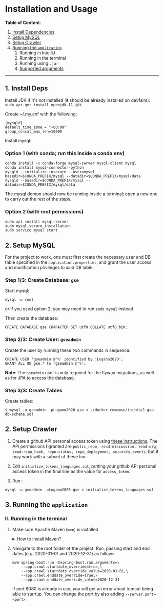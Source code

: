 # Installation and Usage

**Table of Content**:
1. [Install Dependencies](#0-install-dependencies)
2. [Setup MySQL](#1-setup-mysql)
3. [Setup Crawler](#2-setup-crawler)
4. [Running the `application`](#3-running-the-application)
   1. Running in IntelliJ
   2. Running in the terminal
   3. Running using `.jar`
   4. [Supported arguments](#supported-arguments)
---

## 1. Install Deps

Install JDK if it's not installed (it should be already installed on devfairs):
```sudo apt-get install openjdk-11-jdk```

Create ~/.my.cnf with the following:

```
[mysqld]
default_time_zone = "+00:00"
group_concat_max_len=10000
```

Install mysql:

### Option 1 (with conda; run this inside a conda env)
```
conda install -c conda-forge mysql-server mysql-client mysql
conda install mysql-connector-python
mysqld --initialize-insecure --user=mysql --basedir=$CONDA_PREFIX/mysql --datadir=$CONDA_PREFIX/mysql/data
mysqld --basedir=$CONDA_PREFIX/mysql --datadir=$CONDA_PREFIX/mysql/data
```

The mysql demon should now be running inside a terminal; open a new one to carry out the rest of the steps.

### Option 2 (with root permissions)
```
sudo apt install mysql-server
sudo mysql_secure_installation
sudo service mysql start
```

## 2. Setup MySQL

For the project to work, one must first create the necessary user and DB table specified in the <code>application.properties</code>, and grant the user access and modification privileges to said DB table.

### Step 1/3: Create Database: `gse`

Start mysql:
```
mysql -u root
```
or if you used option 2, you may need to run `sudo mysql` instead.

Then create the database:

```mysql
CREATE DATABASE gse CHARACTER SET utf8 COLLATE utf8_bin;
```

### Step 2/3: Create User: `gseadmin`

Create the user by running these two commands in sequence:  
```mysql
CREATE USER 'gseadmin'@'%' identified by 'Lugano2020';
GRANT ALL ON gse.* to 'gseadmin'@'%';
```

**Note**: The `gseadmin` user is only required for the flyway migrations, as well as for JPA to access the database.


### Step 3/3: Create Tables
Create tables:
```shell
$ mysql -u gseadmin -pLugano2020 gse < ./docker-compose/initdb/1-gse-db-schema.sql
```

## 2. Setup Crawler

1. Create a github API personal access token using [these instructions](https://docs.github.com/en/github/authenticating-to-github/keeping-your-account-and-data-secure/creating-a-personal-access-token). The API permissions I granted are `public_repo, read:discussion, read:org, read:repo_hook, repo:status, repo_deployment, security_events`; but it may work with a subset of these too.

2. Edit `initialize_tokens_languages.sql`, putting your github API personal access token in the final line as the value for `access_token`.

3. Run :
```
mysql -u gseadmin -pLugano2020 gse < initialize_tokens_languages.sql
```

   
## 3. Running the `application`

### II. Running in the terminal

1. Make sure Apache Maven (`mvn`) is installed

    <details>
    <summary>How to install Maven?</summary>
    
    1. First downloaded the latest version of [Apache Maven](https://maven.apache.org/download.cgi).
    2. Next, add the `apache-maven-X.X.X/bin` to `PATH` environment variable
       ```shell
       # add this to ~/.zshrc or ~/.bash_profile
       export PATH="/usr/local/apache-maven-x.x.x/bin/:$PATH"
       ```
    3. To ensure that the path variable has been added, run: `mvn -v`
    </details>

2. Navigate to the root folder of the project. Run, passing start and end dates (e.g. 2020-01-01 and 2020-12-31) as follows:
    ```shell
    mvn spring-boot:run -Dspring-boot.run.arguments=\
        --app.crawl.startdate_override=true,\
        --app.crawl.startdate_override_value=2020-01-01,\
        --app.crawl.enddate_override=true,\
        --app.crawl.enddate_override_value=2020-12-31
    ```
    If port 8080 is already in use, you will get an error about tomcat being able to startup. You can change the port by also adding `--server.port=<port>`.

